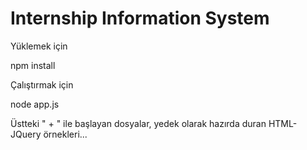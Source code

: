 # Internship Information System


Yüklemek için

npm install

Çalıştırmak için

node app.js



Üstteki " + " ile başlayan dosyalar, yedek olarak hazırda duran HTML-JQuery örnekleri...
